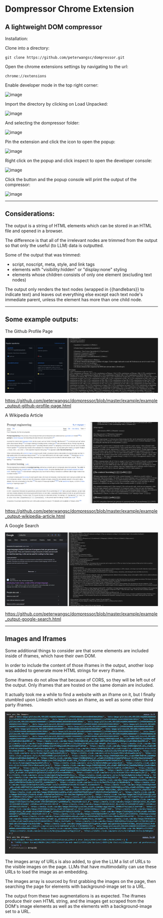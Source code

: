 # Dompressor Chrome Extension

## A lightweight DOM compressor

Installation:

Clone into a directory:

```
git clone https://github.com/peterwangsc/dompressor.git
```

Open the chrome extensions settings by navigating to the url:

```
chrome://extensions
```

Enable developer mode in the top right corner:

![image](https://github.com/peterwangsc/dompressor/assets/2318867/f3b61879-43ac-437c-91a6-f0b9df7ab852)

Import the directory by clicking on Load Unpacked:

![image](https://github.com/peterwangsc/dompressor/assets/2318867/95eb539e-826d-465c-9011-94f8ae84b201)

And selecting the dompressor folder:

![image](https://github.com/peterwangsc/dompressor/assets/2318867/25836744-d16e-45b7-a349-bc80db84b881)

Pin the extension and click the icon to open the popup:

![image](https://github.com/peterwangsc/dompressor/assets/2318867/7ec5c7f7-0a39-45b1-a3ce-ab56e29e3158)

Right click on the popup and click inspect to open the developer console:

![image](https://github.com/peterwangsc/dompressor/assets/2318867/23bc5a5a-55d9-4b7e-8478-c18dfe9f220e)

Click the button and the popup console will print the output of the compressor:

![image](https://github.com/peterwangsc/dompressor/assets/2318867/fd67e76f-7713-4da1-9732-4e80090f3dcf)

---

## Considerations:

The output is a string of HTML elements which can be stored in an HTML file and opened in a browser.

The difference is that all of the irrelevant nodes are trimmed from the output so that only the useful (to LLM) data is outputted.

Some of the output that was trimmed:

- script, noscript, meta, style, and link tags
- elements with "visibility:hidden" or "display:none" styling
- elements whose children consists of only one element (excluding text nodes)

The output only renders the text nodes (wrapped in {{handlebars}} to indicate text) and leaves out everything else except each text node's immediate parent, unless the element has more than one child node.

---

## Some example outputs:

The Github Profile Page

![image](https://github.com/peterwangsc/dompressor/blob/master/example/comparison-github-profile-page.png)

https://github.com/peterwangsc/dompressor/blob/master/example/example_output-github-profile-page.html

A Wikipedia Article

![image](https://github.com/peterwangsc/dompressor/blob/master/example/comparison-wikipedia-article.png)

https://github.com/peterwangsc/dompressor/blob/master/example/example_output-wikipedia-article.html

A Google Search

![image](https://github.com/peterwangsc/dompressor/blob/master/example/comparison-google-search.png)

https://github.com/peterwangsc/dompressor/blob/master/example/example_output-google-search.html

---

## Images and Iframes

Some additional things to consider are that some elements are included inside of iframes, which have their own DOM.

In order to include the content of those iframes in the output, another loop was added to generate more HTML strings for every iframe.

Some iframes do not allow that because of CORS, so they will be left out of the output. Only iframes that are hosted on the same domain are included.

It actually took me a while to find a website with an iframe on it, but I finally stumbled upon LinkedIn which uses an iframe, as well as some other third party iframes.

![image](https://github.com/peterwangsc/dompressor/blob/master/example/images-and-iframes.png)

The images array of URLs is also added, to give the LLM a list of URLs to the visible images on the page. LLMs that have multimodality can use these URLs to load the image as an embedding.

The images array is sourced by first grabbing the images on the page, then searching the page for elements with background-image set to a URL.

The output from these two augmentations is as expected. The iframes produce their own HTML string, and the images get scraped from the DOM's image elements as well as the elements with a background-image set to a URL.
